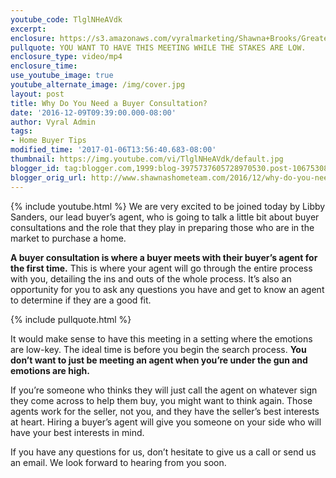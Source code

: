 ```yaml
---
youtube_code: TlglNHeAVdk
excerpt:
enclosure: https://s3.amazonaws.com/vyralmarketing/Shawna+Brooks/Greater+Indianapolis+Real+Estate+The+purpose+of+a+buyer+consultation.mp4
pullquote: YOU WANT TO HAVE THIS MEETING WHILE THE STAKES ARE LOW.
enclosure_type: video/mp4
enclosure_time:
use_youtube_image: true
youtube_alternate_image: /img/cover.jpg
layout: post
title: Why Do You Need a Buyer Consultation?
date: '2016-12-09T09:39:00.000-08:00'
author: Vyral Admin
tags:
- Home Buyer Tips
modified_time: '2017-01-06T13:56:40.683-08:00'
thumbnail: https://img.youtube.com/vi/TlglNHeAVdk/default.jpg
blogger_id: tag:blogger.com,1999:blog-3975737605728970530.post-1067530835951987284
blogger_orig_url: http://www.shawnashometeam.com/2016/12/why-do-you-need-buyer-consultation.html
---
```

{% include youtube.html %}
We are very excited to be joined today by Libby Sanders, our lead buyer’s agent, who is going to talk a little bit about buyer consultations and the role that they play in preparing those who are in the market to purchase a home.

**A buyer consultation is where a buyer meets with their buyer’s agent for the first time.** This is where your agent will go through the entire process with you, detailing the ins and outs of the whole process. It’s also an opportunity for you to ask any questions you have and get to know an agent to determine if they are a good fit.

{% include pullquote.html %}

It would make sense to have this meeting in a setting where the emotions are low-key. The ideal time is before you begin the search process. **You don’t want to just be meeting an agent when you’re under the gun and emotions are high.**

If you’re someone who thinks they will just call the agent on whatever sign they come across to help them buy, you might want to think again. Those agents work for the seller, not you, and they have the seller’s best interests at heart. Hiring a buyer’s agent will give you someone on your side who will have your best interests in mind.

If you have any questions for us, don’t hesitate to give us a call or send us an email. We look forward to hearing from you soon.
